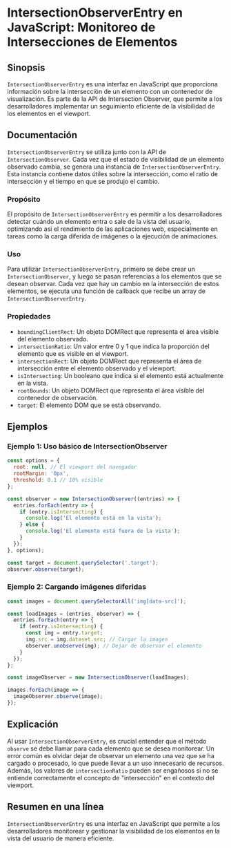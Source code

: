 <!--
Meta Description: # IntersectionObserverEntry en JavaScript: Monitoreo de Intersecciones de Elementos ## Sinopsis `IntersectionObserverEntry` es una interfaz en JavaScr...
Meta Keywords: que, elemento, intersectionobserverentry, los, del
-->

# IntersectionObserverEntry en JavaScript: Monitoreo de Intersecciones de Elementos

## Sinopsis
`IntersectionObserverEntry` es una interfaz en JavaScript que proporciona información sobre la intersección de un elemento con un contenedor de visualización. Es parte de la API de Intersection Observer, que permite a los desarrolladores implementar un seguimiento eficiente de la visibilidad de los elementos en el viewport.

## Documentación
`IntersectionObserverEntry` se utiliza junto con la API de `IntersectionObserver`. Cada vez que el estado de visibilidad de un elemento observado cambia, se genera una instancia de `IntersectionObserverEntry`. Esta instancia contiene datos útiles sobre la intersección, como el ratio de intersección y el tiempo en que se produjo el cambio.

### Propósito
El propósito de `IntersectionObserverEntry` es permitir a los desarrolladores detectar cuándo un elemento entra o sale de la vista del usuario, optimizando así el rendimiento de las aplicaciones web, especialmente en tareas como la carga diferida de imágenes o la ejecución de animaciones.

### Uso
Para utilizar `IntersectionObserverEntry`, primero se debe crear un `IntersectionObserver`, y luego se pasan referencias a los elementos que se desean observar. Cada vez que hay un cambio en la intersección de estos elementos, se ejecuta una función de callback que recibe un array de `IntersectionObserverEntry`.

### Propiedades
- `boundingClientRect`: Un objeto DOMRect que representa el área visible del elemento observado.
- `intersectionRatio`: Un valor entre 0 y 1 que indica la proporción del elemento que es visible en el viewport.
- `intersectionRect`: Un objeto DOMRect que representa el área de intersección entre el elemento observado y el viewport.
- `isIntersecting`: Un booleano que indica si el elemento está actualmente en la vista.
- `rootBounds`: Un objeto DOMRect que representa el área visible del contenedor de observación.
- `target`: El elemento DOM que se está observando.

## Ejemplos

### Ejemplo 1: Uso básico de IntersectionObserver
```javascript
const options = {
  root: null, // El viewport del navegador
  rootMargin: '0px',
  threshold: 0.1 // 10% visible
};

const observer = new IntersectionObserver((entries) => {
  entries.forEach(entry => {
    if (entry.isIntersecting) {
      console.log('El elemento está en la vista');
    } else {
      console.log('El elemento está fuera de la vista');
    }
  });
}, options);

const target = document.querySelector('.target');
observer.observe(target);
```

### Ejemplo 2: Cargando imágenes diferidas
```javascript
const images = document.querySelectorAll('img[data-src]');

const loadImages = (entries, observer) => {
  entries.forEach(entry => {
    if (entry.isIntersecting) {
      const img = entry.target;
      img.src = img.dataset.src; // Cargar la imagen
      observer.unobserve(img); // Dejar de observar el elemento
    }
  });
};

const imageObserver = new IntersectionObserver(loadImages);

images.forEach(image => {
  imageObserver.observe(image);
});
```

## Explicación
Al usar `IntersectionObserverEntry`, es crucial entender que el método `observe` se debe llamar para cada elemento que se desea monitorear. Un error común es olvidar dejar de observar un elemento una vez que se ha cargado o procesado, lo que puede llevar a un uso innecesario de recursos. Además, los valores de `intersectionRatio` pueden ser engañosos si no se entiende correctamente el concepto de "intersección" en el contexto del viewport.

## Resumen en una línea
`IntersectionObserverEntry` es una interfaz en JavaScript que permite a los desarrolladores monitorear y gestionar la visibilidad de los elementos en la vista del usuario de manera eficiente.